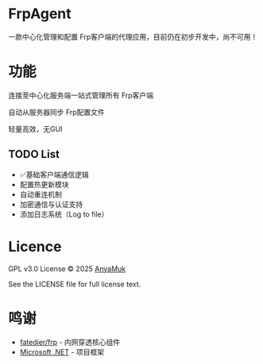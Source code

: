 # FrpAgent

一款中心化管理和配置 Frp客户端的代理应用，目前仍在初步开发中，尚不可用！

# 功能

连接至中心化服务端一站式管理所有 Frp客户端

自动从服务器同步 Frp配置文件

轻量高效，无GUI



##  TODO List

-  ✅基础客户端通信逻辑
-  配置热更新模块
-  自动重连机制
-  加密通信与认证支持
-  添加日志系统（Log to file）



# Licence

GPL v3.0 License © 2025 [AnyaMuk](https://github.com/AnyaMuk)

See the LICENSE file for full license text.



# 鸣谢

- [fatedier/frp](https://github.com/fatedier/frp) - 内网穿透核心组件
- [Microsoft .NET](https://dotnet.microsoft.com/) - 项目框架
